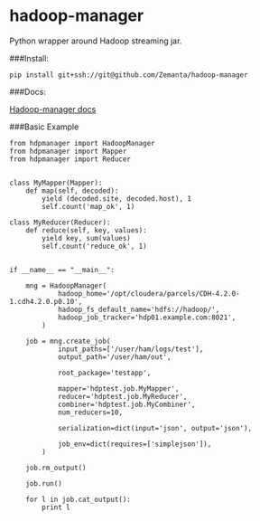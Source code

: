 hadoop-manager
====

Python wrapper around Hadoop streaming jar.


###Install:

	pip install git+ssh://git@github.com/Zemanta/hadoop-manager


###Docs:

[Hadoop-manager docs](docs/_build/text/index.txt)


###Basic Example

	from hdpmanager import HadoopManager
	from hdpmanager import Mapper
	from hdpmanager import Reducer


	class MyMapper(Mapper):
		def map(self, decoded):
			yield (decoded.site, decoded.host), 1
			self.count('map_ok', 1)

	class MyReducer(Reducer):
		def reduce(self, key, values):
			yield key, sum(values)
			self.count('reduce_ok', 1)


	if __name__ == "__main__":

		mng = HadoopManager(
				hadoop_home='/opt/cloudera/parcels/CDH-4.2.0-1.cdh4.2.0.p0.10',
				hadoop_fs_default_name='hdfs://hadoop/',
				hadoop_job_tracker='hdp01.example.com:8021',
			)

		job = mng.create_job(
				input_paths=['/user/ham/logs/test'],
				output_path='/user/ham/out',

				root_package='testapp',

				mapper='hdptest.job.MyMapper',
				reducer='hdptest.job.MyReducer',
				combiner='hdptest.job.MyCombiner',
				num_reducers=10,

				serialization=dict(input='json', output='json'),

				job_env=dict(requires=['simplejson']),
			)

		job.rm_output()

		job.run()

		for l in job.cat_output():
			print l

